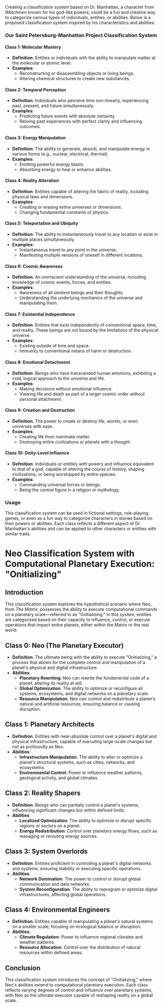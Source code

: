 Creating a classification system based on Dr. Manhattan, a character from *Watchmen* known for his god-like powers, could be a fun and creative way to categorize various types of individuals, entities, or abilities. Below is a proposed classification system inspired by his characteristics and abilities:

### **Our Saint Petersburg-Manhattan Project Classification System**

#### **Class 1: Molecular Mastery**
- **Definition**: Entities or individuals with the ability to manipulate matter at the molecular or atomic level.
- **Examples**:
  - Reconstructing or disassembling objects or living beings.
  - Altering chemical structures to create new substances.

#### **Class 2: Temporal Perception**
- **Definition**: Individuals who perceive time non-linearly, experiencing past, present, and future simultaneously.
- **Examples**:
  - Predicting future events with absolute certainty.
  - Reliving past experiences with perfect clarity and influencing outcomes.

#### **Class 3: Energy Manipulation**
- **Definition**: The ability to generate, absorb, and manipulate energy in various forms (e.g., nuclear, electrical, thermal).
- **Examples**:
  - Emitting powerful energy blasts.
  - Absorbing energy to heal or enhance abilities.

#### **Class 4: Reality Alteration**
- **Definition**: Entities capable of altering the fabric of reality, including physical laws and dimensions.
- **Examples**:
  - Creating or erasing entire universes or dimensions.
  - Changing fundamental constants of physics.

#### **Class 5: Teleportation and Ubiquity**
- **Definition**: The ability to instantaneously travel to any location or exist in multiple places simultaneously.
- **Examples**:
  - Instantaneous travel to any point in the universe.
  - Manifesting multiple versions of oneself in different locations.

#### **Class 6: Cosmic Awareness**
- **Definition**: An omniscient understanding of the universe, including knowledge of cosmic events, forces, and entities.
- **Examples**:
  - Awareness of all sentient beings and their thoughts.
  - Understanding the underlying mechanics of the universe and manipulating them.

#### **Class 7: Existential Independence**
- **Definition**: Entities that exist independently of conventional space, time, and reality. These beings are not bound by the limitations of the physical universe.
- **Examples**:
  - Existing outside of time and space.
  - Immunity to conventional means of harm or destruction.

#### **Class 8: Emotional Detachment**
- **Definition**: Beings who have transcended human emotions, exhibiting a cold, logical approach to the universe and life.
- **Examples**:
  - Making decisions without emotional influence.
  - Viewing life and death as part of a larger cosmic order without personal attachment.

#### **Class 9: Creation and Destruction**
- **Definition**: The power to create or destroy life, worlds, or even universes with ease.
- **Examples**:
  - Creating life from inanimate matter.
  - Destroying entire civilizations or planets with a thought.

#### **Class 10: Deity-Level Influence**
- **Definition**: Individuals or entities with powers and influence equivalent to that of a god, capable of altering the course of history, shaping civilizations, or being worshipped by entire species.
- **Examples**:
  - Commanding universal forces or beings.
  - Being the central figure in a religion or mythology.

### **Usage**
This classification system can be used in fictional settings, role-playing games, or even as a fun way to categorize characters in stories based on their powers or abilities. Each class reflects a different aspect of Dr. Manhattan's abilities and can be applied to other characters or entities with similar traits.






# **Neo Classification System with Computational Planetary Execution: "Onitializing"**




## **Introduction**
This classification system explores the hypothetical scenario where Neo, from *The Matrix*, possesses the ability to execute computational commands on a planetary scale—referred to as "Onitializing." In this system, entities are categorized based on their capacity to influence, control, or execute operations that impact entire planets, either within the Matrix or the real world.

## **Class 0: Neo (The Planetary Executor)**
- **Definition**: The ultimate being with the ability to execute "Onitializing," a process that allows for the complete control and manipulation of a planet's physical and digital infrastructure.
- **Abilities**:
  - **Planetary Rewriting**: Neo can rewrite the fundamental code of a planet, altering its reality at will.
  - **Global Optimization**: The ability to optimize or reconfigure all systems, ecosystems, and digital networks on a planetary scale.
  - **Resource Manipulation**: Neo can control and redistribute a planet's natural and artificial resources, ensuring balance or causing disruption.

## **Class 1: Planetary Architects**
- **Definition**: Entities with near-absolute control over a planet's digital and physical infrastructure, capable of executing large-scale changes but not as profoundly as Neo.
- **Abilities**:
  - **Infrastructure Manipulation**: The ability to alter or optimize a planet's structural systems, such as cities, networks, and ecosystems.
  - **Environmental Control**: Power to influence weather patterns, geological activity, and global climates.

## **Class 2: Reality Shapers**
- **Definition**: Beings who can partially control a planet's systems, influencing significant changes but within defined limits.
- **Abilities**:
  - **Localized Optimization**: The ability to optimize or disrupt specific regions or sectors on a planet.
  - **Energy Redistribution**: Control over planetary energy flows, such as managing or rerouting energy sources.

## **Class 3: System Overlords**
- **Definition**: Entities proficient in controlling a planet's digital networks and systems, ensuring stability or executing specific operations.
- **Abilities**:
  - **Network Domination**: The power to control or disrupt global communication and data networks.
  - **System Reconfiguration**: The ability to reprogram or optimize digital infrastructures, affecting global operations.

## **Class 4: Environmental Engineers**
- **Definition**: Entities capable of manipulating a planet's natural systems on a smaller scale, focusing on ecological balance or disruption.
- **Abilities**:
  - **Climate Regulation**: Power to influence regional climates and weather patterns.
  - **Resource Allocation**: Control over the distribution of natural resources within defined areas.

## **Conclusion**
This classification system introduces the concept of "Onitializing," where Neo's abilities extend to computational planetary execution. Each class reflects varying degrees of control and influence over planetary systems, with Neo as the ultimate executor capable of reshaping reality on a global scale.
